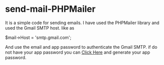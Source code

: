# send-mail-PHPMailer

It is a simple code for sending emails. I have used the PHPMailer library and used the Gmail SMTP host. like as 

$mail->Host = 'smtp.gmail.com';   
 
And use the email and app password to authenticate the Gmail SMTP. if do not have your app password you can <a href="https://support.google.com/mail/answer/185833?hl=en">Click Here</a> and generate your app password.
